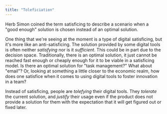 ```yaml
---
title: "Toleficiation"
---
```


Herb Simon coined the term satisficing to describe a scenario when a "good enough" solution is chosen instead of an optimal solution.

One thing that we're seeing at the moment is a type of digital satisficing, but it's more like an anti-satisficing. 
The solution provided by some digital tools is often neither *satisfying* nor is it *sufficient*. 
This could be in part due to the decision space. 
Traditionally, there is an optimal solution, it just cannot be reached fast enough or cheaply enough for it to be viable in a satisficing model. 
Is there an optimal solution for "task management?" 
What about "email"?
Or, looking at something a little closer to the economic realm, how does one satisfice when it comes to using digital tools to foster innovation in a team? 

Instead of satisficing, people are *tolefying* their digital tools. 
They *tolerate* the current solution, and *justify* their usage even if the product does not provide a solution for them with the expectation that it will get figured out or fixed later. 



